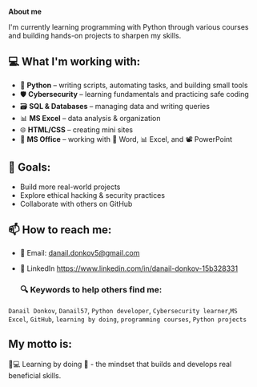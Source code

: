 

**About me**

I'm currently learning programming with Python through various courses and building hands-on projects to sharpen my skills.

## 💻 What I'm working with:
- 🐍 **Python** – writing scripts, automating tasks, and building small tools  
- 🛡️ **Cybersecurity** – learning fundamentals and practicing safe coding  
- 🗃️ **SQL & Databases** – managing data and writing queries  
- 📊 **MS Excel** – data analysis & organization  
- 🌐 **HTML/CSS** – creating mini sites
- 💼 **MS Office** – working with 📄 Word, 📊 Excel, and 📽️ PowerPoint


## 🚀 Goals:
- Build more real-world projects
- Explore ethical hacking & security practices
- Collaborate with others on GitHub

## 📫 How to reach me:
- 📧 Email: danail.donkov5@gmail.com
- 💼 LinkedIn https://www.linkedin.com/in/danail-donkov-15b328331

  ### 🔍 Keywords to help others find me:

`Danail Donkov`, `Danail57`, `Python developer`, `Cybersecurity learner`,`MS Excel`, `GitHub`, `learning by doing`, `programming courses`, `Python projects`

## My motto is:
🧠💻 Learning by doing 🚀 - the mindset that builds and develops real beneficial skills.
